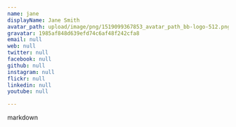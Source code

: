 ```yaml
---
name: jane
displayName: Jane Smith
avatar_path: upload/image/png/1519099367853_avatar_path_bb-logo-512.png
gravatar: 1985af848d639efd74c6af48f242cfa8
email: null
web: null
twitter: null
facebook: null
github: null
instagram: null
flickr: null
linkedin: null
youtube: null

---
```


markdown

